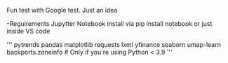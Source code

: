 Fun test with Google test. 
Just an idea


-Reguirements
Jupytter Notebook install via pip install notebook or just inside VS code

'''
pytrends
pandas
matplotlib
requests
lxml
yfinance
seaborn
umap-learn
backports.zoneinfo  # Only if you're using Python < 3.9
'''

